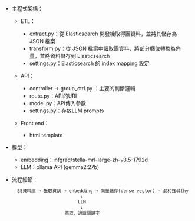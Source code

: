 
- 主程式架構：
    - ETL：
        - extract.py：從 Elasticsearch 開發機取得團資料，並將其儲存為 JSON 檔案
        - transform.py：從 JSON 檔案中讀取團資料，將部分欄位轉換為向量，並將資料儲存到 Elasticsearch
        - settings.py：Elasticsearch 的 index mapping 設定

    - API：
        - controller → group_ctrl.py ：主要的判斷邏輯
        - route.py：API的URI
        - model.py：API傳入參數
        - settings.py：存放LLM prompts

    - Front end：
        - html template

- 模型：
    - embedding：infgrad/stella-mrl-large-zh-v3.5-1792d
    - LLM：ollama API (gemma2:27b)


- 流程細節：
  ```txt
    ES資料庫 → 獲取資訊 → enbedding → 向量儲存(dense vector) → 混和搜尋(hybrid search) → Elasticsearch → result
                            ↓
                           LLM
                            ↓
                      萃取、過濾關鍵字
  ```
  

